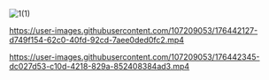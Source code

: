 ![1(1)](https://user-images.githubusercontent.com/107209053/175275894-4c959759-89d8-427d-afba-9927a9c3f24e.png)


https://user-images.githubusercontent.com/107209053/176442127-d749f154-62c0-40fd-92cd-7aee0ded0fc2.mp4



https://user-images.githubusercontent.com/107209053/176442345-dc027d53-c10d-4218-829a-852408384ad3.mp4


